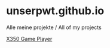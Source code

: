 # unserpwt.github.io
<p>Alle meine projekte / All of my projects</p>
<a href="/x350-gameplayer/README.md">X350 Game Player</a>

